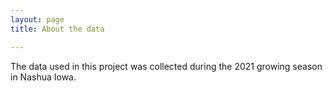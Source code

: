 ```yaml
---
layout: page
title: About the data

---
```


The data used in this project was collected during the 2021 growing season in Nashua Iowa.


